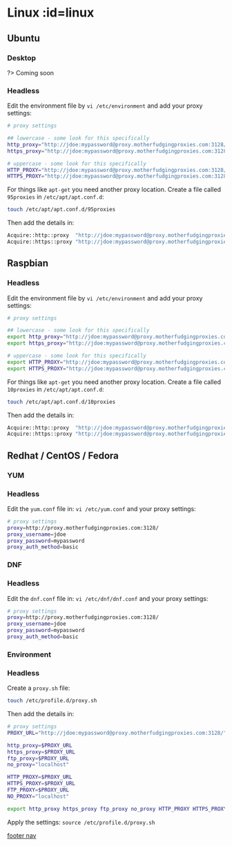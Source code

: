 # <i class="i-linux"></i> Linux :id=linux

## Ubuntu

<!-- tabs:start -->

### **Desktop**

?> Coming soon

### **Headless**

Edit the environment file by `vi /etc/environment` and add your proxy settings:

```sh
# proxy settings

## lowercase - some look for this specifically
http_proxy="http://jdoe:mypassword@proxy.motherfudgingproxies.com:3128/"
https_proxy="http://jdoe:mypassword@proxy.motherfudgingproxies.com:3128/"

# uppercase - some look for this specifically
HTTP_PROXY="http://jdoe:mypassword@proxy.motherfudgingproxies.com:3128/"
HTTPS_PROXY="http://jdoe:mypassword@proxy.motherfudgingproxies.com:3128/"
```

For things like `apt-get` you need another proxy location. Create a file called `95proxies` in `/etc/apt/apt.conf.d`:

```sh
touch /etc/apt/apt.conf.d/95proxies
```

Then add the details in:

```sh
Acquire::http::proxy  "http://jdoe:mypassword@proxy.motherfudgingproxies.com:3128/";
Acquire::https::proxy "http://jdoe:mypassword@proxy.motherfudgingproxies.com:3128/";
```

<!-- tabs:end -->

## Raspbian

<!-- tabs:start -->

### **Headless**

Edit the environment file by `vi /etc/environment` and add your proxy settings:

```sh
# proxy settings

## lowercase - some look for this specifically
export http_proxy="http://jdoe:mypassword@proxy.motherfudgingproxies.com:3128/"
export https_proxy="http://jdoe:mypassword@proxy.motherfudgingproxies.com:3128/"

# uppercase - some look for this specifically
export HTTP_PROXY="http://jdoe:mypassword@proxy.motherfudgingproxies.com:3128/"
export HTTPS_PROXY="http://jdoe:mypassword@proxy.motherfudgingproxies.com:3128/"
```

For things like `apt-get` you need another proxy location. Create a file called `10proxies` in `/etc/apt/apt.conf.d`:

```sh
touch /etc/apt/apt.conf.d/10proxies
```

Then add the details in:

```sh
Acquire::http::proxy  "http://jdoe:mypassword@proxy.motherfudgingproxies.com:3128/";
Acquire::https::proxy "http://jdoe:mypassword@proxy.motherfudgingproxies.com:3128/";
```

<!-- tabs:end -->

## Redhat / CentOS / Fedora

### YUM

<!-- tabs:start -->

### **Headless**

Edit the `yum.conf` file in: `vi /etc/yum.conf` and your proxy settings:

```sh
# proxy settings
proxy=http://proxy.motherfudgingproxies.com:3128/
proxy_username=jdoe
proxy_password=mypassword
proxy_auth_method=basic
```

<!-- tabs:end -->

### DNF

<!-- tabs:start -->

### **Headless**

Edit the `dnf.conf` file in: `vi /etc/dnf/dnf.conf` and your proxy settings:

```sh
# proxy settings
proxy=http://proxy.motherfudgingproxies.com:3128/
proxy_username=jdoe
proxy_password=mypassword
proxy_auth_method=basic
```

<!-- tabs:end -->

### Environment

<!-- tabs:start -->

### **Headless**

Create a `proxy.sh` file:

```sh
touch /etc/profile.d/proxy.sh
```

Then add the details in:

```sh
# proxy settings
PROXY_URL="http://jdoe:mypassword@proxy.motherfudgingproxies.com:3128/"

http_proxy=$PROXY_URL
https_proxy=$PROXY_URL
ftp_proxy=$PROXY_URL
no_proxy="localhost"

HTTP_PROXY=$PROXY_URL
HTTPS_PROXY=$PROXY_URL
FTP_PROXY=$PROXY_URL
NO_PROXY="localhost"

export http_proxy https_proxy ftp_proxy no_proxy HTTP_PROXY HTTPS_PROXY FTP_PROXY NO_PROXY
```

Apply the settings: `source /etc/profile.d/proxy.sh`

<!-- tabs:end -->

[footer nav](../site/footer.md ':include')
